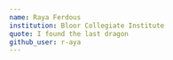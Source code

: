 ```yaml
---
name: Raya Ferdous
institution: Bloor Collegiate Institute
quote: I found the last dragon
github_user: r-aya
---
```


